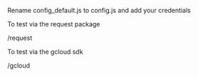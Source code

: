 Rename config_default.js to config.js and add your credentials

To test via the request package

/request

To test via the gcloud sdk

/gcloud